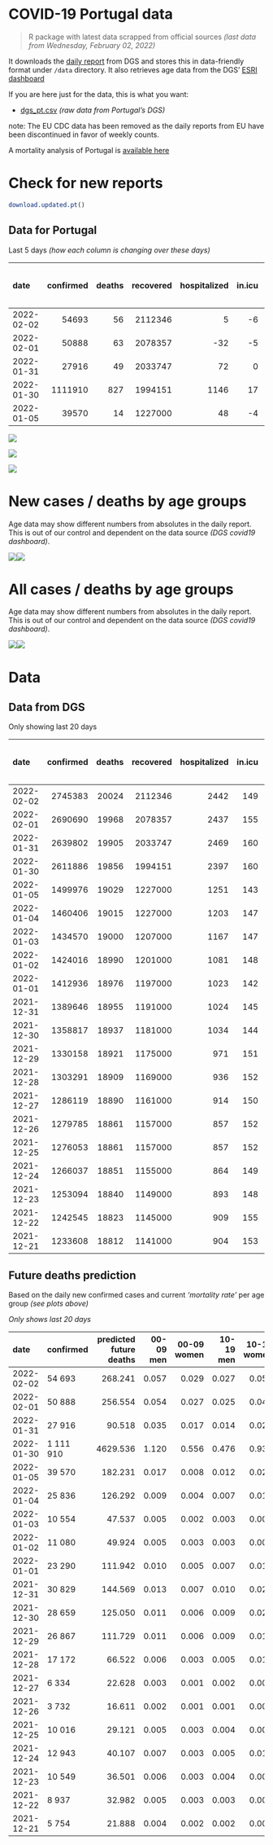 COVID-19 Portugal data
================

> R package with latest data scrapped from official sources *(last data
> from Wednesday, February 02, 2022)*

It downloads the [daily
report](https://covid19.min-saude.pt/relatorio-de-situacao/) from DGS
and stores this in data-friendly format under `/data` directory. It also
retrieves age data from the DGS’ [ESRI
dashboard](https://covid19.min-saude.pt/ponto-de-situacao-atual-em-portugal/)

If you are here just for the data, this is what you want:

-   [dgs\_pt.csv](raw/master/data/dgs_pt.csv) *(raw data from Portugal’s
    DGS)*

note: The EU CDC data has been removed as the daily reports from EU have
been discontinued in favor of weekly counts.

A mortality analysis of Portugal is [available
here](https://averissimo.github.io/covid19-analysis/mortality.html)

# Check for new reports

``` r
download.updated.pt()
```

## Data for Portugal

Last 5 days *(how each column is changing over these days)*

| date       | confirmed | deaths | recovered | hospitalized | in.icu | first vaccine | second vaccine | confirmed m 00-09 | confirmed w 00-09 | confirmed m 10-19 | confirmed w 10-19 | confirmed m 20-29 | confirmed w 20-29 | confirmed m 30-39 | confirmed w 30-39 | confirmed m 40-49 | confirmed w 40-49 | confirmed m 50-59 | confirmed w 50-59 | confirmed m 60-69 | confirmed w 60-69 | confirmed m 70-79 | confirmed w 70-79 | confirmed m 80+ | confirmed w 80+ | death m 00-09 | death w 00-09 | death m 10-19 | death w 10-19 | death m 20-29 | death w 20-29 | death m 30-39 | death w 30-39 | death m 40-49 | death w 40-49 | death m 50-59 | death w 50-59 | death m 60-69 | death w 60-69 | death m 70-79 | death w 70-79 | death m 80+ | death w 80+ | contacts |
|:-----------|----------:|-------:|----------:|-------------:|-------:|--------------:|---------------:|------------------:|------------------:|------------------:|------------------:|------------------:|------------------:|------------------:|------------------:|------------------:|------------------:|------------------:|------------------:|------------------:|------------------:|------------------:|------------------:|----------------:|----------------:|--------------:|--------------:|--------------:|--------------:|--------------:|--------------:|--------------:|--------------:|--------------:|--------------:|--------------:|--------------:|--------------:|--------------:|--------------:|--------------:|------------:|------------:|---------:|
| 2022-02-02 |     54693 |     56 |   2112346 |            5 |     -6 |            NA |             NA |              4056 |              3888 |              4709 |              4580 |              3223 |              4006 |              4046 |              5330 |              4340 |              5738 |              2054 |              2643 |              1225 |              1645 |               880 |               920 |             485 |             893 |             0 |             0 |             0 |             0 |             0 |             0 |             0 |             0 |             1 |             1 |             0 |             0 |             3 |             1 |             7 |             3 |          23 |          17 |     6390 |
| 2022-02-01 |     50888 |     63 |   2078357 |          -32 |     -5 |            NA |             NA |              3818 |              3586 |              4420 |              4231 |              2773 |              3495 |              3617 |              4989 |              4052 |              5260 |              2018 |              2611 |              1246 |              1629 |               858 |               974 |             473 |             793 |             0 |             0 |             0 |             0 |             0 |             0 |             0 |             0 |             0 |             0 |             0 |             1 |             3 |             1 |             9 |             5 |          16 |          28 |     6130 |
| 2022-01-31 |     27916 |     49 |   2033747 |           72 |      0 |            NA |             NA |              2492 |              2301 |              2414 |              2382 |              1625 |              1897 |              2093 |              2739 |              2358 |              2948 |              1077 |              1216 |               546 |               752 |               292 |               363 |             160 |             242 |             0 |             0 |             0 |             0 |             0 |             0 |             0 |             1 |             0 |             0 |             1 |             1 |             1 |             0 |             4 |             3 |          20 |          18 |     8578 |
| 2022-01-30 |   1111910 |    827 |   1994151 |         1146 |     17 |            NA |             NA |             79298 |             75225 |             83802 |             81537 |             74597 |             83451 |             82394 |            102865 |             92083 |            115104 |             56045 |             66573 |             29018 |             34321 |             15525 |             18122 |            7840 |           13142 |             0 |             0 |             0 |             0 |             2 |             3 |             4 |             0 |             4 |             6 |            23 |            12 |            45 |            30 |           115 |            65 |         255 |         263 |       NA |
| 2022-01-05 |     39570 |     14 |   1227000 |           48 |     -4 |            NA |             NA |              1188 |              1081 |              2043 |              2266 |              3657 |              3931 |              3301 |              3497 |              3473 |              3964 |              2817 |              3125 |              1428 |              1621 |               631 |               727 |             293 |             457 |             0 |             0 |             0 |             0 |             0 |             0 |             0 |             0 |             0 |             0 |             1 |             0 |             4 |             0 |             3 |             1 |           3 |           2 |       NA |

![](README_files/figure-gfm/totals-1.svg)<!-- -->

![](README_files/figure-gfm/differential-1.svg)<!-- -->

![](README_files/figure-gfm/differential_7days-1.svg)<!-- -->

# New cases / deaths by age groups

Age data may show different numbers from absolutes in the daily report.
This is out of our control and dependent on the data source *(DGS
covid19 dashboard)*.

![](README_files/figure-gfm/new_cases_deaths-1.svg)<!-- -->![](README_files/figure-gfm/new_cases_deaths-2.svg)<!-- -->

# All cases / deaths by age groups

Age data may show different numbers from absolutes in the daily report.
This is out of our control and dependent on the data source *(DGS
covid19 dashboard)*.

![](README_files/figure-gfm/total_cases_deaths-1.svg)<!-- -->![](README_files/figure-gfm/total_cases_deaths-2.svg)<!-- -->

# Data

## Data from DGS

Only showing last 20 days

| date       | confirmed | deaths | recovered | hospitalized | in.icu | confirmed m 00-09 | confirmed w 00-09 | confirmed m 10-19 | confirmed w 10-19 | confirmed m 20-29 | confirmed w 20-29 | confirmed m 30-39 | confirmed w 30-39 | confirmed m 40-49 | confirmed w 40-49 | confirmed m 50-59 | confirmed w 50-59 | confirmed m 60-69 | confirmed w 60-69 | confirmed m 70-79 | confirmed w 70-79 | confirmed m 80+ | confirmed w 80+ | death m 00-09 | death w 00-09 | death m 10-19 | death w 10-19 | death m 20-29 | death w 20-29 | death m 30-39 | death w 30-39 | death m 40-49 | death w 40-49 | death m 50-59 | death w 50-59 | death m 60-69 | death w 60-69 | death m 70-79 | death w 70-79 | death m 80+ | death w 80+ | first vaccine | second vaccine | contacts |
|:-----------|----------:|-------:|----------:|-------------:|-------:|------------------:|------------------:|------------------:|------------------:|------------------:|------------------:|------------------:|------------------:|------------------:|------------------:|------------------:|------------------:|------------------:|------------------:|------------------:|------------------:|----------------:|----------------:|--------------:|--------------:|--------------:|--------------:|--------------:|--------------:|--------------:|--------------:|--------------:|--------------:|--------------:|--------------:|--------------:|--------------:|--------------:|--------------:|------------:|------------:|--------------:|---------------:|---------:|
| 2022-02-02 |   2745383 |  20024 |   2112346 |         2442 |    149 |            141652 |            135259 |            176221 |            174379 |            207373 |            219766 |            200515 |            234773 |            215266 |            264593 |            153523 |            185387 |             96343 |            108729 |             55863 |             63452 |           38073 |           71702 |             2 |             1 |             1 |             2 |            10 |             8 |            32 |            22 |           122 |            82 |           415 |           179 |          1271 |           567 |          2699 |          1642 |        5987 |        6982 |            NA |             NA |   645697 |
| 2022-02-01 |   2690690 |  19968 |   2078357 |         2437 |    155 |            137596 |            131371 |            171512 |            169799 |            204150 |            215760 |            196469 |            229443 |            210926 |            258855 |            151469 |            182744 |             95118 |            107084 |             54983 |             62532 |           37588 |           70809 |             2 |             1 |             1 |             2 |            10 |             8 |            32 |            22 |           121 |            81 |           415 |           179 |          1268 |           566 |          2692 |          1639 |        5964 |        6965 |            NA |             NA |   639307 |
| 2022-01-31 |   2639802 |  19905 |   2033747 |         2469 |    160 |            133778 |            127785 |            167092 |            165568 |            201377 |            212265 |            192852 |            224454 |            206874 |            253595 |            149451 |            180133 |             93872 |            105455 |             54125 |             61558 |           37115 |           70016 |             2 |             1 |             1 |             2 |            10 |             8 |            32 |            22 |           121 |            81 |           415 |           178 |          1265 |           565 |          2683 |          1634 |        5948 |        6937 |            NA |             NA |   633177 |
| 2022-01-30 |   2611886 |  19856 |   1994151 |         2397 |    160 |            131286 |            125484 |            164678 |            163186 |            199752 |            210368 |            190759 |            221715 |            204516 |            250647 |            148374 |            178917 |             93326 |            104703 |             53833 |             61195 |           36955 |           69774 |             2 |             1 |             1 |             2 |            10 |             8 |            32 |            21 |           121 |            81 |           414 |           177 |          1264 |           565 |          2679 |          1631 |        5928 |        6919 |            NA |             NA |   624599 |
| 2022-01-05 |   1499976 |  19029 |   1227000 |         1251 |    143 |             51988 |             50259 |             80876 |             81649 |            125155 |            126917 |            108365 |            118850 |            112433 |            135543 |             92329 |            112344 |             64308 |             70382 |             38308 |             43073 |           29115 |           56632 |             2 |             1 |             1 |             2 |             8 |             5 |            28 |            21 |           117 |            75 |           391 |           165 |          1219 |           535 |          2564 |          1566 |        5673 |        6656 |            NA |             NA |       NA |
| 2022-01-04 |   1460406 |  19015 |   1227000 |         1203 |    147 |             50800 |             49178 |             78833 |             79383 |            121498 |            122986 |            105064 |            115353 |            108960 |            131579 |             89512 |            109219 |             62880 |             68761 |             37677 |             42346 |           28822 |           56175 |             2 |             1 |             1 |             2 |             8 |             5 |            28 |            21 |           117 |            75 |           390 |           165 |          1215 |           535 |          2561 |          1565 |        5670 |        6654 |            NA |             NA |       NA |
| 2022-01-03 |   1434570 |  19000 |   1207000 |         1167 |    147 |             50170 |             48583 |             77617 |             77973 |            119014 |            120458 |            102924 |            113126 |            106666 |            128895 |             87576 |            107175 |             61856 |             67665 |             37251 |             41873 |           28610 |           55859 |             2 |             1 |             1 |             2 |             8 |             5 |            28 |            21 |           117 |            75 |           389 |           164 |          1214 |           535 |          2557 |          1562 |        5667 |        6652 |            NA |             NA |       NA |
| 2022-01-02 |   1424016 |  18990 |   1201000 |         1081 |    148 |             49831 |             48248 |             77095 |             77422 |            118101 |            119417 |            102000 |            112174 |            105738 |            127811 |             86817 |            106323 |             61475 |             67256 |             37107 |             41702 |           28532 |           55729 |             2 |             1 |             1 |             2 |             8 |             5 |            28 |            21 |           117 |            75 |           389 |           164 |          1213 |           535 |          2556 |          1560 |        5663 |        6650 |            NA |             NA |       NA |
| 2022-01-01 |   1412936 |  18976 |   1197000 |         1023 |    142 |             49464 |             47860 |             76501 |             76779 |            117155 |            118336 |            101109 |            111159 |            104821 |            126655 |             86042 |            105454 |             61070 |             66817 |             36953 |             41480 |           28460 |           55589 |             2 |             1 |             1 |             2 |             8 |             5 |            28 |            21 |           117 |            75 |           389 |           163 |          1213 |           535 |          2552 |          1559 |        5659 |        6646 |            NA |             NA |       NA |
| 2021-12-31 |   1389646 |  18955 |   1191000 |         1024 |    145 |             48735 |             47202 |             75187 |             75381 |            115010 |            116121 |             99190 |            109112 |            102877 |            124323 |             84444 |            103597 |             60235 |             65887 |             36585 |             41018 |           28287 |           55276 |             2 |             1 |             1 |             2 |             8 |             5 |            27 |            21 |           117 |            75 |           388 |           163 |          1209 |           534 |          2547 |          1557 |        5657 |        6641 |            NA |             NA |       NA |
| 2021-12-30 |   1358817 |  18937 |   1181000 |         1034 |    144 |             47830 |             46310 |             73467 |             73495 |            112090 |            113036 |             96661 |            106369 |            100289 |            121220 |             82462 |            101239 |             59173 |             64625 |             36082 |             40391 |           28063 |           54894 |             2 |             1 |             1 |             2 |             8 |             5 |            27 |            21 |           117 |            74 |           388 |           163 |          1208 |           534 |          2545 |          1553 |        5650 |        6638 |            NA |             NA |       NA |
| 2021-12-29 |   1330158 |  18921 |   1175000 |          971 |    151 |             47019 |             45541 |             71874 |             71736 |            109246 |            110145 |             94312 |            103959 |             97954 |            118272 |             80531 |             98948 |             58125 |             63443 |             35654 |             39868 |           27879 |           54572 |             2 |             1 |             1 |             2 |             8 |             5 |            27 |            21 |           117 |            74 |           386 |           163 |          1208 |           534 |          2542 |          1551 |        5644 |        6635 |            NA |             NA |       NA |
| 2021-12-28 |   1303291 |  18909 |   1169000 |          936 |    152 |             46253 |             44693 |             70362 |             70087 |            106635 |            107386 |             92158 |            101543 |             95693 |            115474 |             78777 |             96918 |             57168 |             62406 |             35264 |             39416 |           27700 |           54312 |             2 |             1 |             1 |             2 |             8 |             5 |            27 |            21 |           117 |            74 |           386 |           163 |          1206 |           534 |          2541 |          1548 |        5642 |        6631 |            NA |             NA |       NA |
| 2021-12-27 |   1286119 |  18890 |   1161000 |          914 |    150 |             45827 |             44279 |             69467 |             69110 |            104835 |            105556 |             90756 |            100018 |             94182 |            113705 |             77590 |             95573 |             56530 |             61740 |             35037 |             39174 |           27593 |           54167 |             2 |             1 |             1 |             2 |             8 |             5 |            27 |            21 |           117 |            74 |           386 |           162 |          1202 |           532 |          2538 |          1547 |        5639 |        6626 |            NA |             NA |       NA |
| 2021-12-26 |   1279785 |  18861 |   1157000 |          857 |    152 |             45638 |             44084 |             69142 |             68680 |            104131 |            104803 |             90179 |             99478 |             93617 |            113086 |             77226 |             95175 |             56331 |             61519 |             34967 |             39102 |           27552 |           54115 |             2 |             1 |             1 |             2 |             8 |             5 |            27 |            21 |           117 |            74 |           385 |           162 |          1200 |           532 |          2535 |          1546 |        5632 |        6624 |            NA |             NA |       NA |
| 2021-12-25 |   1276053 |  18861 |   1157000 |          857 |    152 |             45486 |             43951 |             68938 |             68442 |            103746 |            104340 |             89854 |             99155 |             93313 |            112754 |             76983 |             94952 |             56204 |             61409 |             34919 |             39060 |           27522 |           54064 |             2 |             1 |             1 |             2 |             8 |             5 |            27 |            21 |           117 |            74 |           385 |           162 |          1200 |           531 |          2533 |          1544 |        5626 |        6622 |            NA |             NA |       NA |
| 2021-12-24 |   1266037 |  18851 |   1155000 |          864 |    149 |             45129 |             43567 |             68306 |             67707 |            102661 |            103225 |             89012 |             98242 |             92443 |            111882 |             76358 |             94323 |             55908 |             61079 |             34821 |             38937 |           27486 |           53997 |             2 |             1 |             1 |             2 |             8 |             5 |            27 |            21 |           117 |            74 |           385 |           162 |          1199 |           531 |          2532 |          1543 |        5624 |        6617 |            NA |             NA |       NA |
| 2021-12-23 |   1253094 |  18840 |   1149000 |          893 |    148 |             44631 |             43096 |             67487 |             66798 |            101182 |            101749 |             87902 |             97080 |             91375 |            110704 |             75615 |             93542 |             55504 |             60689 |             34677 |             38793 |           27423 |           53915 |             2 |             1 |             1 |             2 |             8 |             5 |            27 |            21 |           117 |            73 |           384 |           162 |          1199 |           531 |          2530 |          1542 |        5622 |        6613 |            NA |             NA |       NA |
| 2021-12-22 |   1242545 |  18823 |   1145000 |          909 |    155 |             44204 |             42647 |             66845 |             66101 |             99986 |            100590 |             86950 |             96208 |             90495 |            109742 |             75034 |             92923 |             55148 |             60363 |             34555 |             38650 |           27375 |           53816 |             2 |             1 |             1 |             2 |             8 |             5 |            27 |            21 |           117 |            73 |           383 |           162 |          1196 |           531 |          2527 |          1538 |        5620 |        6609 |            NA |             NA |       NA |
| 2021-12-21 |   1233608 |  18812 |   1141000 |          904 |    153 |             43825 |             42264 |             66322 |             65571 |             99044 |             99632 |             86156 |             95469 |             89711 |            108929 |             74518 |             92357 |             54830 |             60059 |             34444 |             38519 |           27324 |           53739 |             2 |             1 |             1 |             2 |             8 |             5 |            27 |            21 |           117 |            73 |           383 |           162 |          1194 |           531 |          2526 |          1536 |        5618 |        6605 |            NA |             NA |       NA |

## Future deaths prediction

Based on the daily new confirmed cases and current *‘mortality rate’*
per age group *(see plots above)*

*Only shows last 20 days*

| date       | confirmed | predicted future deaths | 00-09 men | 00-09 women | 10-19 men | 10-19 women | 20-29 men | 20-29 women | 30-39 men | 30-39 women | 40-49 men | 40-49 women | 50-59 men | 50-59 women | 60-69 men | 60-69 women | 70-79 men | 70-79 women |  80+ men | 80+ women |
|:-----------|:----------|------------------------:|----------:|------------:|----------:|------------:|----------:|------------:|----------:|------------:|----------:|------------:|----------:|------------:|----------:|------------:|----------:|------------:|---------:|----------:|
| 2022-02-02 | 54 693    |                 268.241 |     0.057 |       0.029 |     0.027 |       0.053 |     0.155 |       0.146 |     0.646 |       0.499 |     2.460 |       1.778 |     5.552 |       2.552 |    16.161 |       8.578 |    42.517 |      23.808 |   76.267 |    86.956 |
| 2022-02-01 | 50 888    |                 256.554 |     0.054 |       0.027 |     0.025 |       0.049 |     0.134 |       0.127 |     0.577 |       0.468 |     2.296 |       1.630 |     5.455 |       2.521 |    16.438 |       8.495 |    41.454 |      25.205 |   74.380 |    77.219 |
| 2022-01-31 | 27 916    |                  90.518 |     0.035 |       0.017 |     0.014 |       0.027 |     0.078 |       0.069 |     0.334 |       0.257 |     1.336 |       0.914 |     2.911 |       1.174 |     7.203 |       3.922 |    14.108 |       9.394 |   25.160 |    23.565 |
| 2022-01-30 | 1 111 910 |                4629.536 |     1.120 |       0.556 |     0.476 |       0.935 |     3.597 |       3.038 |    13.149 |       9.639 |    52.187 |      35.672 |   151.500 |      64.279 |   382.818 |     178.977 |   750.085 |     468.958 | 1232.844 |  1279.706 |
| 2022-01-05 | 39 570    |                 182.231 |     0.017 |       0.008 |     0.012 |       0.026 |     0.176 |       0.143 |     0.527 |       0.328 |     1.968 |       1.228 |     7.615 |       3.017 |    18.839 |       8.453 |    30.487 |      18.813 |   46.074 |    44.500 |
| 2022-01-04 | 25 836    |                 126.292 |     0.009 |       0.004 |     0.007 |       0.016 |     0.120 |       0.092 |     0.342 |       0.209 |     1.300 |       0.832 |     5.233 |       1.974 |    13.509 |       5.715 |    20.582 |      12.240 |   33.337 |    30.771 |
| 2022-01-03 | 10 554    |                  47.537 |     0.005 |       0.002 |     0.003 |       0.006 |     0.044 |       0.038 |     0.147 |       0.089 |     0.526 |       0.336 |     2.052 |       0.823 |     5.026 |       2.133 |     6.957 |       4.425 |   12.266 |    12.659 |
| 2022-01-02 | 11 080    |                  49.924 |     0.005 |       0.003 |     0.003 |       0.007 |     0.046 |       0.039 |     0.142 |       0.095 |     0.520 |       0.358 |     2.095 |       0.839 |     5.343 |       2.289 |     7.440 |       5.745 |   11.322 |    13.633 |
| 2022-01-01 | 23 290    |                 111.942 |     0.010 |       0.005 |     0.007 |       0.016 |     0.103 |       0.081 |     0.306 |       0.192 |     1.102 |       0.723 |     4.320 |       1.793 |    11.016 |       4.850 |    17.780 |      11.956 |   27.204 |    30.478 |
| 2021-12-31 | 30 829    |                 144.569 |     0.013 |       0.007 |     0.010 |       0.022 |     0.141 |       0.112 |     0.404 |       0.257 |     1.467 |       0.962 |     5.358 |       2.277 |    14.010 |       6.581 |    24.302 |      16.225 |   35.224 |    37.197 |
| 2021-12-30 | 28 659    |                 125.050 |     0.011 |       0.006 |     0.009 |       0.020 |     0.137 |       0.105 |     0.375 |       0.226 |     1.323 |       0.914 |     5.220 |       2.212 |    13.826 |       6.164 |    20.679 |      13.534 |   28.934 |    31.355 |
| 2021-12-29 | 26 867    |                 111.729 |     0.011 |       0.006 |     0.009 |       0.019 |     0.126 |       0.100 |     0.344 |       0.226 |     1.281 |       0.867 |     4.741 |       1.960 |    12.625 |       5.408 |    18.843 |      11.697 |   28.148 |    25.318 |
| 2021-12-28 | 17 172    |                  66.522 |     0.006 |       0.003 |     0.005 |       0.011 |     0.087 |       0.067 |     0.224 |       0.143 |     0.856 |       0.548 |     3.209 |       1.299 |     8.417 |       3.473 |    10.967 |       6.262 |   16.826 |    14.119 |
| 2021-12-27 | 6 334     |                  22.628 |     0.003 |       0.001 |     0.002 |       0.005 |     0.034 |       0.027 |     0.092 |       0.051 |     0.320 |       0.192 |     0.984 |       0.384 |     2.625 |       1.152 |     3.382 |       1.863 |    6.447 |     5.064 |
| 2021-12-26 | 3 732     |                  16.611 |     0.002 |       0.001 |     0.001 |       0.003 |     0.019 |       0.017 |     0.052 |       0.030 |     0.172 |       0.103 |     0.657 |       0.215 |     1.675 |       0.574 |     2.319 |       1.087 |    4.718 |     4.966 |
| 2021-12-25 | 10 016    |                  29.121 |     0.005 |       0.003 |     0.004 |       0.008 |     0.052 |       0.041 |     0.134 |       0.086 |     0.493 |       0.270 |     1.689 |       0.607 |     3.905 |       1.721 |     4.735 |       3.183 |    5.661 |     6.524 |
| 2021-12-24 | 12 943    |                  40.107 |     0.007 |       0.003 |     0.005 |       0.010 |     0.071 |       0.054 |     0.177 |       0.109 |     0.605 |       0.365 |     2.008 |       0.754 |     5.330 |       2.034 |     6.957 |       3.726 |    9.907 |     7.985 |
| 2021-12-23 | 10 549    |                  36.501 |     0.006 |       0.003 |     0.004 |       0.008 |     0.058 |       0.042 |     0.152 |       0.082 |     0.499 |       0.298 |     1.571 |       0.598 |     4.697 |       1.700 |     5.894 |       3.701 |    7.548 |     9.640 |
| 2021-12-22 | 8 937     |                  32.982 |     0.005 |       0.003 |     0.003 |       0.006 |     0.045 |       0.035 |     0.127 |       0.069 |     0.444 |       0.252 |     1.395 |       0.547 |     4.195 |       1.585 |     5.363 |       3.390 |    8.020 |     7.498 |
| 2021-12-21 | 5 754     |                  21.888 |     0.004 |       0.002 |     0.002 |       0.004 |     0.028 |       0.021 |     0.080 |       0.046 |     0.283 |       0.162 |     0.943 |       0.375 |     2.942 |       1.132 |     2.899 |       2.562 |    4.560 |     5.843 |
